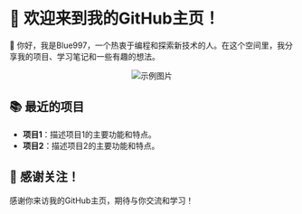 # 🚀 欢迎来到我的GitHub主页！  
  
👋 你好，我是Blue997，一个热衷于编程和探索新技术的人。在这个空间里，我分享我的项目、学习笔记和一些有趣的想法。 

<div align="center">
    <img src="https://i.giphy.com/81xwEHX23zhvy.webp" alt="示例图片" />
</div>


## 📚 最近的项目  
  
- **项目1**：描述项目1的主要功能和特点。  
- **项目2**：描述项目2的主要功能和特点。   
  
## 🎉 感谢关注！  
  
感谢你来访我的GitHub主页，期待与你交流和学习！
